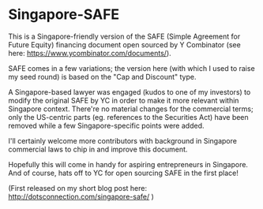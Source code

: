 # Singapore-SAFE
This is a Singapore-friendly version of the SAFE (Simple Agreement for Future Equity) financing document open sourced by Y Combinator (see here: https://www.ycombinator.com/documents/).

SAFE comes in a few variations; the version here (with which I used to raise my seed round) is based on the "Cap and Discount" type.

A Singapore-based lawyer was engaged (kudos to one of my investors) to modify the original SAFE by YC in order to make it more relevant within Singapore context. There're no material changes for the commercial terms; only the US-centric parts (eg. references to the Securities Act) have been removed while a few Singapore-specific points were added. 

I'll certainly welcome more contributors with background in Singapore commercial laws to chip in and improve this document. 

Hopefully this will come in handy for aspiring entrepreneurs in Singapore. And of course, hats off to YC for open sourcing SAFE in the first place!

(First released on my short blog post here: http://dotsconnection.com/singapore-safe/ )
